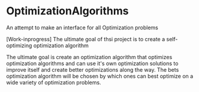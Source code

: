 # OptimizationAlgorithms
An attempt to make an interface for all Optimization problems

[Work-inprogress]
The ultimate goal of thsi project is to create a self-optimizing optimization algorithm

The ultimate goal is create an optimization algorithm that optimizes optimization algorithms and can use it's own optimization solutions to improve itself and create better optimizations along the way.
The bets optimization algorithm will be chosen by which ones can best optimize on a wide variety of optimization problems.
